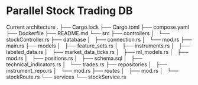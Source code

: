 # Parallel Stock Trading DB 

Current architecture 
.
├── Cargo.lock
├── Cargo.toml
├── compose.yaml
├── Dockerfile
├── README.md
└── src
    ├── controllers
    │   └── stockController.rs
    ├── database
    │   ├── connection.rs
    │   └── mod.rs
    ├── main.rs
    ├── models
    │   ├── feature_sets.rs
    │   ├── instruments.rs
    │   ├── labeled_data.rs
    │   ├── market_data_ticks.rs
    │   ├── ml_models.rs
    │   ├── mod.rs
    │   ├── positions.rs
    │   ├── schema.sql
    │   ├── technical_indicators.rs
    │   └── trades.rs
    ├── repositories
    │   ├── instrument_repo.rs
    │   └── mod.rs
    ├── routes
    │   ├── mod.rs
    │   └── stockRoute.rs
    └── services
        └── stockService.rs
